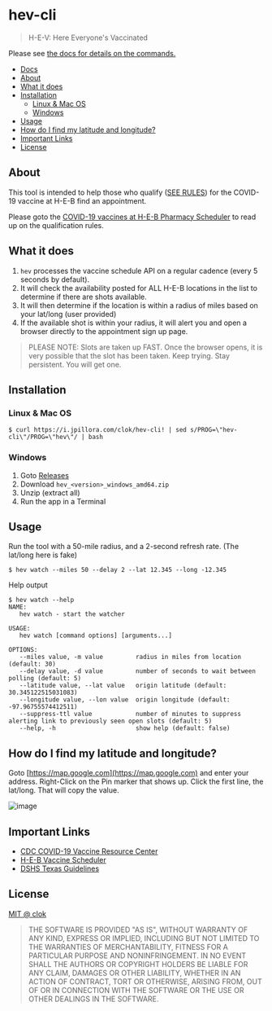 # hev-cli

> H-E-V: Here Everyone's Vaccinated

Please see [the docs for details on the commands.](./docs/hev.md)

- [Docs](./docs/hev.md)
- [About](#about)
- [What it does](#what-it-does)
- [Installation](#installation)
  - [Linux & Mac OS](#linux--mac-os)
  - [Windows](#windows)
- [Usage](#usage)
- [How do I find my latitude and longitude?](#how-do-i-find-my-latitude-and-longitude)
- [Important Links](#important-links)
- [License](#license)

## About

This tool is intended to help those who qualify ([SEE RULES](https://vaccine.heb.com/scheduler)) for the COVID-19 vaccine at H-E-B find an appointment.

Please goto the [COVID-19 vaccines at H-E-B Pharmacy Scheduler](https://vaccine.heb.com/scheduler) to read up on the qualification rules.

## What it does

1. `hev` processes the vaccine schedule API on a regular cadence (every 5 seconds by default).
1. It will check the availability posted for ALL H-E-B locations in the list to determine if there are shots available.
1. It will then determine if the location is within a radius of miles based on your lat/long (user provided)
1. If the available shot is within your radius, it will alert you and open a browser directly to the appointment sign up page.

> PLEASE NOTE: Slots are taken up FAST. Once the browser opens, it is very possible that the slot has been taken. Keep trying. Stay persistent. You will get one.

## Installation

### Linux & Mac OS
```
$ curl https://i.jpillora.com/clok/hev-cli! | sed s/PROG=\"hev-cli\"/PROG=\"hev\"/ | bash
```

### Windows

1. Goto [Releases](https://github.com/clok/hev-cli/releases)
1. Download `hev_<version>_windows_amd64.zip`
1. Unzip (extract all)
1. Run the app in a Terminal

## Usage

Run the tool with a 50-mile radius, and a 2-second refresh rate. (The lat/long here is fake)

```
$ hev watch --miles 50 --delay 2 --lat 12.345 --long -12.345
```

Help output

```
$ hev watch --help
NAME:
   hev watch - start the watcher

USAGE:
   hev watch [command options] [arguments...]

OPTIONS:
   --miles value, -m value         radius in miles from location (default: 30)
   --delay value, -d value         number of seconds to wait between polling (default: 5)
   --latitude value, --lat value   origin latitude (default: 30.345122515031083)
   --longitude value, --lon value  origin longitude (default: -97.96755574412511)
   --suppress-ttl value            number of minutes to suppress alerting link to previously seen open slots (default: 5)
   --help, -h                      show help (default: false)
```

## How do I find my latitude and longitude?

Goto [https://map.google.com](https://map.google.com) and enter your address. Right-Click on the Pin marker that shows up. Click the first line, the lat/long. That will copy the value.

![image](https://user-images.githubusercontent.com/1429775/111990513-539ced00-8ae1-11eb-9bcd-c3999933adc1.png)

## Important Links

- [CDC COVID-19 Vaccine Resource Center](https://www.cdc.gov/vaccines/covid-19/index.html)
- [H-E-B Vaccine Scheduler](https://vaccine.heb.com/scheduler)
- [DSHS Texas Guidelines](https://www.dshs.texas.gov/coronavirus/)

## License

[MIT @ clok](LICENSE)

> THE SOFTWARE IS PROVIDED "AS IS", WITHOUT WARRANTY OF ANY KIND, EXPRESS OR
> IMPLIED, INCLUDING BUT NOT LIMITED TO THE WARRANTIES OF MERCHANTABILITY,
> FITNESS FOR A PARTICULAR PURPOSE AND NONINFRINGEMENT. IN NO EVENT SHALL THE
> AUTHORS OR COPYRIGHT HOLDERS BE LIABLE FOR ANY CLAIM, DAMAGES OR OTHER
> LIABILITY, WHETHER IN AN ACTION OF CONTRACT, TORT OR OTHERWISE, ARISING FROM,
> OUT OF OR IN CONNECTION WITH THE SOFTWARE OR THE USE OR OTHER DEALINGS IN THE
> SOFTWARE.
